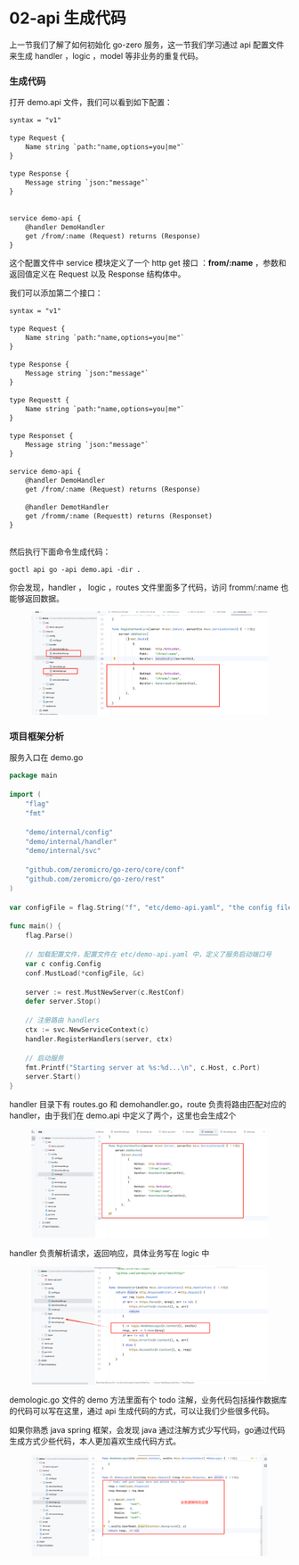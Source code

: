 # 02-api 生成代码

上一节我们了解了如何初始化 go-zero 服务，这一节我们学习通过 api 配置文件来生成  handler ，logic ，model 等非业务的重复代码。

### 生成代码

打开 demo.api 文件，我们可以看到如下配置：

```
syntax = "v1"

type Request {
	Name string `path:"name,options=you|me"`
}

type Response {
	Message string `json:"message"`
}


service demo-api {
	@handler DemoHandler
	get /from/:name (Request) returns (Response)
}

```

这个配置文件中 service 模块定义了一个 http get 接口 ：**from/:name** ，参数和返回值定义在 Request 以及  Response 结构体中。

我们可以添加第二个接口：

```
syntax = "v1"

type Request {
	Name string `path:"name,options=you|me"`
}

type Response {
	Message string `json:"message"`
}

type Requestt {
	Name string `path:"name,options=you|me"`
}

type Responset {
	Message string `json:"message"`
}

service demo-api {
	@handler DemoHandler
	get /from/:name (Request) returns (Response)

	@handler DemotHandler
	get /fromm/:name (Requestt) returns (Responset)
}


```

然后执行下面命令生成代码：

```
goctl api go -api demo.api -dir .
```

你会发现，handler ， logic ，routes 文件里面多了代码，访问 fromm/:name 也能够返回数据。

<figure><img src="../.gitbook/assets/1745914507971.png" alt=""><figcaption></figcaption></figure>

### 项目框架分析

服务入口在 demo.go

```go
package main

import (
	"flag"
	"fmt"

	"demo/internal/config"
	"demo/internal/handler"
	"demo/internal/svc"

	"github.com/zeromicro/go-zero/core/conf"
	"github.com/zeromicro/go-zero/rest"
)

var configFile = flag.String("f", "etc/demo-api.yaml", "the config file")

func main() {
	flag.Parse()
	
	// 加载配置文件，配置文件在 etc/demo-api.yaml 中，定义了服务启动端口号
	var c config.Config
	conf.MustLoad(*configFile, &c)

	server := rest.MustNewServer(c.RestConf)
	defer server.Stop()
	
	// 注册路由 handlers 
	ctx := svc.NewServiceContext(c)
	handler.RegisterHandlers(server, ctx)
	
	// 启动服务
	fmt.Printf("Starting server at %s:%d...\n", c.Host, c.Port)
	server.Start()
}

```

handler 目录下有 routes.go 和 demohandler.go，route 负责将路由匹配对应的 handler，由于我们在 demo.api 中定义了两个，这里也会生成2个

<figure><img src="../.gitbook/assets/1745914881480.png" alt=""><figcaption></figcaption></figure>

handler 负责解析请求，返回响应，具体业务写在 logic 中

<figure><img src="../.gitbook/assets/1745915785640.png" alt=""><figcaption></figcaption></figure>



demologic.go 文件的 demo 方法里面有个 todo 注解，业务代码包括操作数据库的代码可以写在这里，通过 api 生成代码的方式，可以让我们少些很多代码。

如果你熟悉 java spring 框架，会发现 java 通过注解方式少写代码，go通过代码生成方式少些代码，本人更加喜欢生成代码方式。

<figure><img src="../.gitbook/assets/1745916006333.png" alt=""><figcaption></figcaption></figure>
